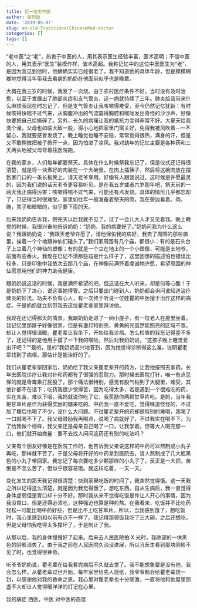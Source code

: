 ```yaml
---
title: 忆一位老中医
author: 张列弛
date: '2019-05-07'
slug: an-old-TraditionalChineseMed-doctor
categories: []
tags: []
---
```

“老中医”之“老”，热衷于中医的人，用其表示医生经验丰富，医术高明；不信中医的人，用其表示“医生”装模作样，骗术高超。我称记忆中的这位中医医生为“老”，是因为我见到他时，他确确实实已经很老了。我不知道他的具体年龄，但是模模糊糊地觉得当年带我去看病的奶奶在他面前似乎也是晚辈。  

大概在我三岁的时候，我发了一次烧。由于农村医疗条件不好，当时没有及时治愈，以至于发展出了肺部炎症和支气管炎，这一病就持续了三年。肺炎给我带来什么麻烦我现在时忘记了，但是支气管炎让我咳嗽得难受，至今仍然记忆犹新：有时候咳得快喘不过气来，从胸腹冲出的气流震得胸腔和喉咙发出奇怪的沙沙声，好像快要把自己给撕碎了。另外，长久的病痛让我的抵抗力变得非常不好。大夏天给我洗个澡，父母也如临大敌一般，得小心地把家里门窗关好，免得我被风吹着--一不留心，我就要感冒发烧了。晚上睡觉也睡不安稳，常常觉得很热，满身的汗，但是又不敢稍微把被子掀开一点，因为怕进了凉风。我对幼年的记忆主要是各种药和三天两头地被父母背着往医院跑。  

在我的家乡，人们每年都要祭天。具体在什么时候祭我忘记了，但是仪式还记得很清楚，就是将一块煮好的肉装在一个大碗里，在肉上插筷子，然后将这碗肉放在摆到家门口的一条长板凳上，请天老爷享用。好像有人跟我说过，这时候是许愿最灵的，因为我们说的话天老爷更容易听见。是在我五岁或者六岁那年吧，祭天前的一两天我正病得厉害：咳嗽得喘不过气来，可能还有点发烧。具体的情形几乎都忘却了，只记得当时很难受。家里如往年一般准备着祭天的肉，我在旁边看着。肉，碗，凳子和暗暗的，似乎要下雨的天。   

后来我奶奶告诉我，祭完天以后我就不见了，过了一会儿大人才又见着我。晚上睡觉的时候，我很兴奋地告诉奶奶：“奶奶，我的病要好了。”奶奶问我为什么这么说？我跟奶奶说：“我跟天老爷许愿了，请他保佑我的病好，我去了周围的那些庙里，挨着一个个地跟神仙们磕头了。”我们家周围有几个庙，都很小：有的是石头台子上立着几个神仙的塑像；有的就是一个立在地上的一个小塑像，可能是土地爷，前面有些香火。我现在已记不清那些庙是什么样子了，这里回想的描述怕也错误比较多，只是印象中我依次去那几个庙，在神像前满怀着虔诚地许愿，希望周围的神仙愿意用他们的神力助我健康。   

跟奶奶说这话的时候，我是满怀希望的吧，但这话在大人听来，却是何等心酸！于是奶奶下了决心，说这事她得管。之后只要出门碰到人，奶奶都会询问谁知道治疗肺炎的妙法。功夫不负有心人，有一次终于听说一位姓瞿的中医擅于治疗这样的病症。于是奶奶就立刻带我去这位瞿老辈家里拜访他。  

我现在还记得那天的情景。我跟奶奶走进了一间小屋子，有一位老人在屋里坐着。我记忆里那屋子好像很黑，但是有盏灯特别亮，黄黄的光虽然能照亮的区域不宽，却让人觉得很温暖。瞿老辈让我坐下，开始给我诊病。怎么检查的我忘记得差不多了，还记得的是他用手摸了一下我的喉咙，然后对我奶奶说，“这孩子晚上睡觉爱出汗吧？”“是的，是的”我奶奶高兴地答到，因为她觉得诊断得这么准，说明瞿老辈找到了病根，那估计是能治好的了。   

我们从瞿老辈家回家后，奶奶给了我父亲瞿老辈开的药方，让我他按照去拿药。长年去医院诊疗让我对针和药都有了很强的忍耐力。那时候去医院打针，唯一有点忌惮的就是青霉素打屁股了，那个痛法很特别，感觉有股气钻到了大腿里，难受，其他针都不在话下；吃药我很少觉得苦，因为吃得太多，若是遇到一个很难吃的药，实在太苦，难以下咽，我妈就说你吃了它，我奖励你两颗甘草片吃。是的，当年我把甘草片是作为获得奖励的糖来吃的。中药我一直不爱吃，觉得味道怪怪的，不过加了糖后也喝了不少，没什么大问题。不过瞿老辈开的药却是特别的难喝，我喝了一口就喝不下了。我父母鼓励我再喝点，说喝了病就好了，不过我实在喝不下。为了给我做个榜样，我父亲还是母亲自己喝了一口，让我学着。但等大人喝完那一口，他们就开始商量：要不去找人问问这药还有别的吃法吗？   

父亲有个朋友好像是在医院工作的，他告诉我父亲说这样的中药可以熬制成小丸子再吃，那样就不苦了。于是父母将开好的中药拿到医院去，请人熬制成了几大甁黑色的小丸子带回家。我忘记了每次要吃多少颗那样的小丸子了，反正是一大把，苦倒是不怎么苦了，但似乎很容易饱。就这样吃着，一天一天。     

变化发生的那天我记得很清楚：快到家里吃饭的时间了，我突然觉得饿。这一天我之所以记得这么清楚，就是因为我觉得饿了，想吃东西。自从生病后，我一直觉得身体虚弱但是胃口却十分不好。那时我从来不觉得吃饭是件让人开心的事情，因为我没胃口，但是还得必须吃，这种强迫也算是种煎熬。在我看来，吃饭并不比吃药轻松--可能比喝中药好些，但是比不上吃甘草片。所以，当我感到饿了，想吃饭时，我心里感到和以前有点不一样了。我记得那顿饭我吃了三大碗，之后还想吃，但是父母怕我吃得太多撑坏了，于是制止了我。  

从那以后，我的身体慢慢好了起来。后来去人民医院拍 X 光时，我肺部的一块黑色的阴影消失了。由于我之前在人民医院久治没进展，所以当医生看到那块阴影不见了时，也觉得很神奇。   

听爷爷奶奶说，瞿老辈在给我看完病后不久就去世了。我不能想象要是没有他，我会怎么样。从瞿老辈过世开始，每年家里给先人烧纸，我爷爷都会给瞿老辈烧一封，以感谢他对我的救命之恩。我心里对瞿老辈也十分感激，一直将他和他屋里那盏不大却让人觉得暖洋洋的灯记在心里。









我的病症
西医，中医
对中医的态度
